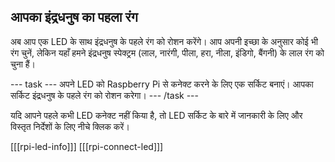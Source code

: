 ## आपका इंद्रधनुष का पहला रंग

अब आप एक LED के साथ इंद्रधनुष के पहले रंग को रोशन करेंगे। आप अपनी इच्छा के अनुसार कोई भी रंग चुनें, लेकिन यहाँ हमने इंद्रधनुष स्पेक्ट्रम (लाल, नारंगी, पीला, हरा, नीला, इंडिगो, बैंगनी) के लाल रंग को चुना हैं।

--- task --- अपने LED को Raspberry Pi से कनेक्ट करने के लिए एक सर्किट बनाएं। आपका सर्किट इंद्रधनुष के पहले रंग को रोशन करेगा। --- /task ---

यदि आपने पहले कभी LED कनेक्ट नहीं किया है, तो LED सर्किट के बारे में जानकारी के लिए और विस्तृत निर्देशों के लिए नीचे क्लिक करें।

[[[rpi-led-info]]] 
[[[rpi-connect-led]]]